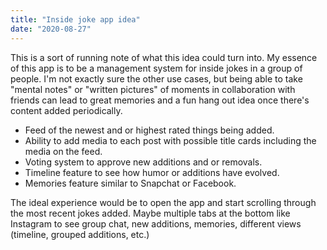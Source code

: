 ```yaml
---
title: "Inside joke app idea"
date: "2020-08-27"
---
```


This is a sort of running note of what this idea could turn into. My essence of this app is to be a management system for inside jokes in a group of people. I'm not exactly sure the other use cases, but being able to take "mental notes" or "written pictures" of moments in collaboration with friends can lead to great memories and a fun hang out idea once there's content added periodically.

- Feed of the newest and or highest rated things being added.
- Ability to add media to each post with possible title cards including the media on the feed.
- Voting system to approve new additions and or removals.
- Timeline feature to see how humor or additions have evolved.
- Memories feature similar to Snapchat or Facebook.

The ideal experience would be to open the app and start scrolling through the most recent jokes added. Maybe multiple tabs at the bottom like Instagram to see group chat, new additions, memories, different views (timeline, grouped additions, etc.)

